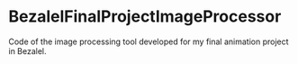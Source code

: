 # BezalelFinalProjectImageProcessor
Code of the image processing tool developed for my final animation project in Bezalel.
